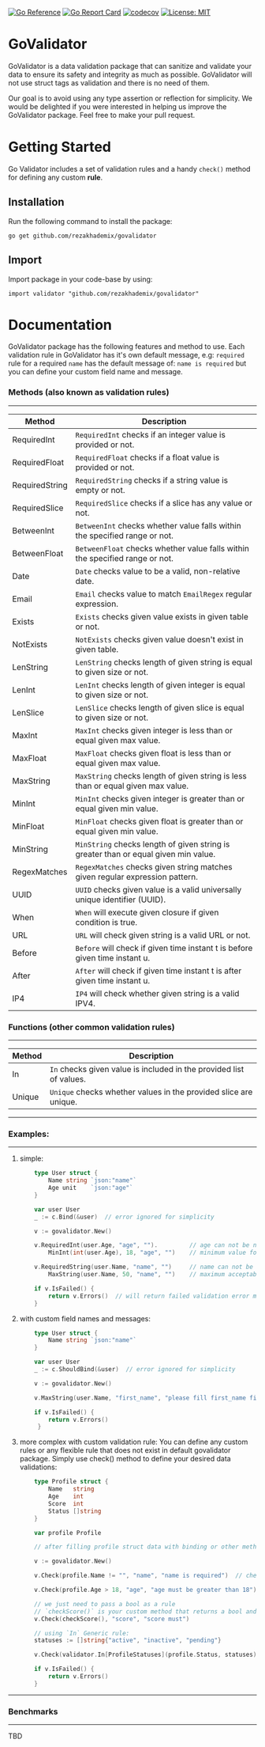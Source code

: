[![Go Reference](https://pkg.go.dev/badge/github.com/rezakhademix/govalidator.svg)](https://pkg.go.dev/github.com/rezakhademix/govalidator) [![Go Report Card](https://goreportcard.com/badge/github.com/rezakhademix/govalidator)](https://goreportcard.com/report/github.com/rezakhademix/govalidator) [![codecov](https://codecov.io/gh/rezakhademix/govalidator/graph/badge.svg?token=BDWNVIC670)](https://codecov.io/gh/rezakhademix/govalidator) [![License: MIT](https://img.shields.io/badge/License-MIT-blue.svg)](https://opensource.org/licenses/MIT) 

# GoValidator
GoValidator is a data validation package that can sanitize and validate your data to ensure its safety and integrity as much as possible. GoValidator will not use struct tags as validation and there is no need of them.

Our goal is to avoid using any type assertion or reflection for simplicity.
We would be delighted if you were interested in helping us improve the GoValidator package. Feel free to make your pull request.

# Getting Started
Go Validator includes a set of validation rules and a handy `check()` method for defining any custom **rule**.

## Installation
Run the following command to install the package:
```
go get github.com/rezakhademix/govalidator
```
## Import
Import package in your code-base by using:
```
import validator "github.com/rezakhademix/govalidator"
```

# Documentation
GoValidator package has the following features and method to use.
Each validation rule in GoValidator has it's own default message, e.g: `required` rule for a required `name` has the default message of: `name is required` but you can define your custom field name and message.

### Methods (also known as validation rules)
---

| Method | Description |
| - | - |
| RequiredInt       | `RequiredInt` checks if an integer value is provided or not.|
| RequiredFloat     | `RequiredFloat` checks if a float value is provided or not.|
| RequiredString    | `RequiredString` checks if a string value is empty or not.|
| RequiredSlice     | `RequiredSlice` checks if a slice has any value or not.|
| BetweenInt        | `BetweenInt` checks whether value falls within the specified range or not.|
| BetweenFloat      | `BetweenFloat` checks whether value falls within the specified range or not.|
| Date              | `Date` checks value to be a valid, non-relative date.|
| Email             | `Email` checks value to match `EmailRegex` regular expression.|
| Exists            | `Exists` checks given value exists in given table or not.|
| NotExists         | `NotExists` checks given value doesn't exist in given table.|
| LenString         | `LenString` checks length of given string is equal to given size or not.|
| LenInt            | `LenInt` checks length of given integer is equal to given size or not.|
| LenSlice          | `LenSlice` checks length of given slice is equal to given size or not.|
| MaxInt            | `MaxInt` checks given integer is less than or equal given max value.|
| MaxFloat          | `MaxFloat` checks given float is less than or equal given max value.|
| MaxString         | `MaxString` checks length of given string is less than or equal given max value.|
| MinInt            | `MinInt` checks given integer is greater than or equal given min value.|
| MinFloat          | `MinFloat` checks given float is greater than or equal given min value.|
| MinString         | `MinString` checks length of given string is greater than or equal given min value.|
| RegexMatches      | `RegexMatches` checks given string matches given regular expression pattern.|
| UUID              | `UUID` checks given value is a valid universally unique identifier (UUID).|
| When              | `When` will execute given closure if given condition is true.|
| URL               | `URL` will check given string is a valid URL or not.|
| Before            | `Before` will check if given time instant t is before given time instant u.|
| After             | `After` will check if given time instant t is after given time instant u.|
| IP4               | `IP4` will check whether given string is a valid IPV4.|

### Functions (other common validation rules)
---
| Method | Description |
| - | - |
| In        | `In` checks given value is included in the provided list of values.|
| Unique    | `Unique` checks whether values in the provided slice are unique.|


---
### Examples:
---
1. simple:
    ```go
        type User struct {
            Name string `json:"name"`
            Age unit    `json:"age"`
        }

        var user User
        _ := c.Bind(&user)  // error ignored for simplicity

        v := govalidator.New()

        v.RequiredInt(user.Age, "age", "").         // age can not be null or 0
            MinInt(int(user.Age), 18, "age", "")    // minimum value for age is 18

        v.RequiredString(user.Name, "name", "")     // name can not be null, "" or " "
            MaxString(user.Name, 50, "name", "")    // maximum acceptable length for name field is 50

        if v.IsFailed() {
            return v.Errors()  // will return failed validation error messages
        }
   ```

2. with custom field names and messages:
    ```go
        type User struct {
            Name string `json:"name"`
        }

        var user User
        _ := c.ShouldBind(&user)  // error ignored for simplicity

        v := govalidator.New()

        v.MaxString(user.Name, "first_name", "please fill first_name field") // with custom field name and custom validation error message

        if v.IsFailed() {
            return v.Errors()
         }
   ```

3. more complex with custom validation rule: You can define any custom rules or any flexible rule that does not exist in default govalidator package. Simply use check() method to define your desired data validations:

    ```go
        type Profile struct {
            Name   string
            Age    int
            Score  int
            Status []string
        }

        var profile Profile

        // after filling profile struct data with binding or other methods

        v := govalidator.New()

        v.Check(profile.Name != "", "name", "name is required")  // check is a method to define rule as first parameter and then pass field name and validation error message

        v.Check(profile.Age > 18, "age", "age must be greater than 18")

        // we just need to pass a bool as a rule
        // `checkScore()` is your custom method that returns a bool and can be used as a rule
        v.Check(checkScore(), "score", "score must")

        // using `In` Generic rule:
        statuses := []string{"active", "inactive", "pending"}

        v.Check(validator.In[ProfileStatuses](profile.Status, statuses), "status", "status must be in:...")

        if v.IsFailed() {
            return v.Errors()
        }
    ```

---
### Benchmarks
---
TBD